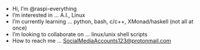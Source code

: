 - Hi, I’m @raspi-everything
- I’m interested in ... A.I., Linux
- I’m currently learning ... python, bash, c/c++, XMonad/haskell (not all at once)
- I’m looking to collaborate on ... linux/unix shell scripts
- How to reach me ... SocialMediaAccounts123@protonmail.com

<!---
raspi-everything/raspi-everything is a ✨ special ✨ repository because its `README.md` (this file) appears on your GitHub profile.
You can click the Preview link to take a look at your changes.
--->
